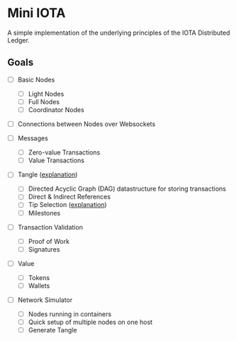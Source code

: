 # Mini IOTA
A simple implementation of the underlying principles of the IOTA Distributed Ledger.
## Goals

- [ ] Basic Nodes
    - [ ] Light Nodes
    - [ ] Full Nodes
    - [ ] Coordinator Nodes

- [ ] Connections between Nodes over Websockets

- [ ] Messages
    - [ ] Zero-value Transactions
    - [ ] Value Transactions

- [ ] Tangle ([explanation](https://legacy.docs.iota.org/docs/getting-started/1.1/the-tangle/overview))
    - [ ] Directed Acyclic Graph (DAG) datastructure for storing transactions
    - [ ] Direct & Indirect References
    - [ ] Tip Selection ([explanation](https://legacy.docs.iota.org/docs/getting-started/1.1/the-tangle/tip-selection))
    - [ ] Milestones

- [ ] Transaction Validation
    - [ ] Proof of Work
    - [ ] Signatures

- [ ] Value
    - [ ] Tokens
    - [ ] Wallets

- [ ] Network Simulator
    - [ ] Nodes running in containers
    - [ ] Quick setup of multiple nodes on one host
    - [ ] Generate Tangle